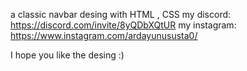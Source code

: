 a classic navbar desing with HTML , CSS
my discord: https://discord.com/invite/8yQDbXQtUR
my instagram: https://www.instagram.com/ardayunususta0/

I hope you like the desing :)
